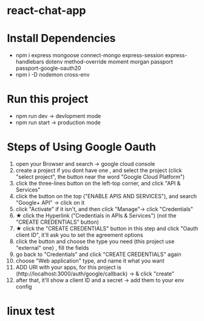 # react-chat-app

# Install Dependencies

+ npm i express mongoose connect-mongo express-session express-handlebars dotenv method-override moment morgan passport passport-google-oauth20
+ npm i -D nodemon cross-env

# Run this project

+ npm run dev -> devlopment mode
+ npm run start -> production mode




# Steps of Using Google Oauth 

1. open your Browser and search -> google cloud console
2. create a project if you dont have one , and select the project (click "select project", the button near the word "Google Cloud Platform")
3. click the three-lines button on the left-top corner, and click "API & Services"
4. click the button on the top ("ENABLE APIS AND SERVICES"), and search "Google+ API" -> click on it
5. click "Activate" if it isn't, and then click "Manage"-> click "Credentials"
6. ★ click the Hyperlink ("Credentials in APIs & Services") (not the "CREATE CREDENTIALS" button)
7. ★ click the "CREATE CREDENTIALS" button in this step and click "Oauth client ID", it'll ask you to set the agreement options
8. click the button and choose the type you need (this project use "external" one) , fill the fields
9. go back to "Credentials" and click "CREATE CREDENTIALS" again
8. choose "Web application" type, and name it what you want
9. ADD URI with your apps, for this project is (http://localhost:3000/auth/google/callback) -> & click "create"
10. after that, it'll show a client ID and a secret -> add them to your env config

# linux test
